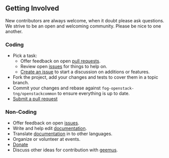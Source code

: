## Getting Involved

New contributors are always welcome, when it doubt please ask questions. We strive to be an open and welcoming community. Please be nice to one another.

### Coding

* Pick a task:
  * Offer feedback on open [pull requests](https://github.com/fog-openstack-tng/openstackcommon/pulls).
  * Review open [issues](https://github.com/fog-openstack-tng/openstackcommon/issues) for things to help on.
  * [Create an issue](https://github.com/fog-openstack-tng/openstackcommon/issues/new) to start a discussion on additions or features.
* Fork the project, add your changes and tests to cover them in a topic branch.
* Commit your changes and rebase against `fog-openstack-tng/openstackcommon` to ensure everything is up to date.
* [Submit a pull request](https://github.com/fog-openstack-tng/openstackcommon/compare/)

### Non-Coding

* Offer feedback on open [issues](https://github.com/fog-openstack-tng/openstackcommon/issues).
* Write and help edit [documentation](https://github.com/fog-openstack-tng/openstackcommon.github.com).
* Translate [documentation](https://github.com/fog-openstack-tng/openstackcommon.github.com) in to other languages.
* Organize or volunteer at events.
* [Donate](https://www.gittip.com/geemus/)
* Discuss other ideas for contribution with [geemus](mailto:geemus+fog@gmail.com).